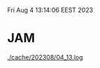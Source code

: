 Fri Aug  4 13:14:06 EEST 2023
# JAM
<a href='./cache/202308/04_13.log'>./cache/202308/04_13.log</a>
